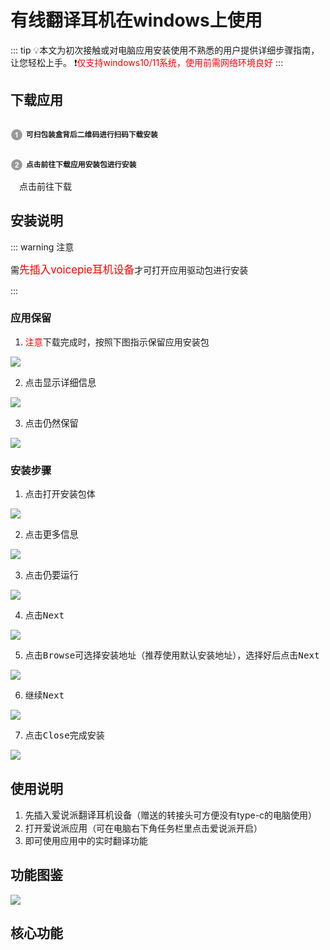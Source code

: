 # 有线翻译耳机在windows上使用

::: tip 💡本文为初次接触或对电脑应用安装使用不熟悉的用户提供详细步骤指南，让您轻松上手。
❗️<font style="color: red">仅支持windows10/11系统，使用前需网络环境良好</font>
:::

## 下载应用

<p style="display: inline-block; vertical-align: middle; margin-right: 5px;">
  <svg t="1731483445691" class="icon" viewBox="0 0 1024 1024" version="1.1" xmlns="http://www.w3.org/2000/svg" p-id="22931" width="20" height="20">
    <path d="M512.045025 962.874851c-248.349251 0-449.65507-201.846124-449.65507-450.919876 0-248.984724 201.305819-450.830849 449.65507-450.830849 248.261247 0 449.565019 201.846124 449.565019 450.830849C961.610044 761.028727 760.306272 962.874851 512.045025 962.874851L512.045025 962.874851zM572.751642 289.933345l-69.211315 0c-9.766434 27.322275-27.685549 51.116191-53.835116 71.65497-26.054399 20.446681-50.302663 34.288944-72.557526 41.61684l0 77.535911c42.346457-14.023388 79.07701-35.555797 110.197798-64.778352l0 322.720076 85.406159 0L572.751642 289.933345 572.751642 289.933345z" fill="#999999" p-id="22932"></path>
  </svg>
</p><strong><small>可扫包装盒背后<big><code>二维码</code></big>进行扫码下载安装</small></strong><br>
<p style="display: inline-block; vertical-align: middle; margin-right: 5px;">
  <svg t="1731484117001" class="icon" viewBox="0 0 1024 1024" version="1.1" xmlns="http://www.w3.org/2000/svg" p-id="24111" width="20" height="20">
    <path d="M511.950881 962.833919c-248.254084 0-449.561949-201.849194-449.561949-450.833919S263.696798 61.166081 511.950881 61.166081c248.353344 0 449.659163 201.848171 449.659163 450.832895S760.305249 962.833919 511.950881 962.833919L511.950881 962.833919zM662.141532 665.532769 492.320798 665.532769c4.433986-7.780197 10.224876-15.652492 17.46579-23.793916 7.143701-8.142447 24.246217-24.608467 51.2922-49.399083 27.053146-24.789593 45.695738-43.788296 56.095599-56.997132 15.566534-19.905352 26.962072-38.904055 34.202986-57.08923 7.147794-18.186198 10.765181-37.366026 10.765181-57.45148 0-35.374672-12.573363-64.87045-37.636179-88.665389-25.15389-23.793916-59.715033-35.646871-103.595426-35.646871-40.077787 0-73.464175 10.222829-100.246145 30.761608-26.689872 20.537755-42.61047 54.374398-47.676859 101.602026l85.408205 8.504698c1.629103-25.060769 7.688099-42.974767 18.0941-53.740972 10.492982-10.766205 24.608467-16.194844 42.340317-16.194844 17.915022 0 31.940456 5.15644 42.070164 15.380292 10.226922 10.313903 15.293311 24.970718 15.293311 44.061518 0 17.281595-5.884011 34.742269-17.640776 52.475142-8.69094 12.846586-32.212656 37.184901-70.665433 73.194022-47.772027 44.512796-79.794347 80.250742-95.994308 107.120716-16.192797 26.962072-25.877367 55.461149-29.127388 85.498256l299.375391 0L662.141532 665.532769 662.141532 665.532769z" fill="#999999" p-id="24112"></path>
  </svg>
</p><strong><small>点击<big><code>前往下载应用</code></big>安装包进行安装</small></strong><br>
        &ensp;&ensp;<CustomUI type="button" url="https://kikago.tech/bridge/download" size= "small" >点击前往下载</CustomUI>

## 安装说明

::: warning 注意

需<big><font style="color: red">先插入voicepie耳机设备</font></big>才可打开应用驱动包进行安装

:::

### 应用保留

1. <font style="color: red">注意</font>下载完成时，按照下图指示保留应用安装包

![](https://bu.dusays.com/2024/11/15/6736fab95af2c.webp)

2. 点击<big><code>显示详细信息</code></big>

![](https://bu.dusays.com/2024/11/15/6736fab95f949.webp)

3. 点击<big><code>仍然保留</code></big>

![](https://bu.dusays.com/2024/11/15/6736fab963dbd.webp)

### 安装步骤

1. 点击打开安装包体

![](https://bu.dusays.com/2024/11/15/6736fcb18082a.webp)

2. 点击<big><code>更多信息</code></big>

![](https://bu.dusays.com/2024/11/15/6736fe4bec81f.png)

3. 点击<big><code>仍要运行</code></big>

![](https://bu.dusays.com/2024/11/15/6736fcb18640b.webp)

4. 点击<big><code>Next</code></big>

![](https://bu.dusays.com/2024/11/15/6736fcb20c256.webp)

5. 点击<big><code>Browse</code></big>可选择安装地址（推荐使用默认安装地址），选择好后点击<big><code>Next</code></big>

![](https://bu.dusays.com/2024/11/15/6736fcb18b754.webp)

6. 继续<big><code>Next</code></big>

![](https://bu.dusays.com/2024/11/15/6736fcb189469.webp)

7. 点击<big><code>Close</code></big>完成安装

![](https://bu.dusays.com/2024/11/15/6736fcb27a4c8.webp)

## 使用说明

1. 先插入<big><code>爱说派翻译耳机设备</code></big>（赠送的转接头可方便没有type-c的电脑使用）
2. 打开<big><code>爱说派应用</code></big>（可在电脑右下角任务栏里点击爱说派开启）
3. 即可使用应用中的实时翻译功能

## 功能图鉴

![](https://bu.dusays.com/2024/11/15/67371c73016d0.png)

## 核心功能

<DocCard :cards="[
  {
    title: '翻译模式',
    description: '',
    avatar: '/img/情景模式.png',
    path: '/guide/modes'
  },
  {
    title: '播报设置',
    description: '',
    avatar: '/img/设置.png',
    path: '/guide/settings'
  },
  {
    title: '语种/音色选择',
    description: '',
    avatar: '/img/语种切换.png',
    path: '/guide/language'
  },
    {
    title: '其它功能',
    description: '',
    avatar: '/img/其它.png',
    path: '/guide/other'
  }
]" />
